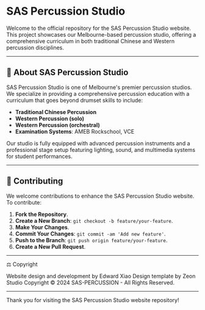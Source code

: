 # SAS Percussion Studio

Welcome to the official repository for the SAS Percussion Studio website. This project showcases our Melbourne-based percussion studio, offering a comprehensive curriculum in both traditional Chinese and Western percussion disciplines.

---

## 🎵 About SAS Percussion Studio

SAS Percussion Studio is one of Melbourne's premier percussion studios. We specialize in providing a comprehensive percussion education with a curriculum that goes beyond drumset skills to include:

* **Traditional Chinese Percussion**
* **Western Percussion (solo)**
* **Western Percussion (orchestral)**
* **Examination Systems**: AMEB Rockschool, VCE

Our studio is fully equipped with advanced percussion instruments and a professional stage setup featuring lighting, sound, and multimedia systems for student performances.

---

## 🤝 Contributing

We welcome contributions to enhance the SAS Percussion Studio website. To contribute:

1. **Fork the Repository**.
2. **Create a New Branch**: `git checkout -b feature/your-feature`.
3. **Make Your Changes**.
4. **Commit Your Changes**: `git commit -am 'Add new feature'`.
5. **Push to the Branch**: `git push origin feature/your-feature`.
6. **Create a New Pull Request**.

---

⚖️ Copyright

Website design and development by Edward Xiao
Design template by Zeon Studio
Copyright © 2024 SAS-PERCUSSION - All Rights Reserved.

---

Thank you for visiting the SAS Percussion Studio website repository!
